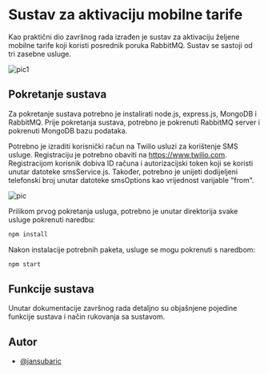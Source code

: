# Sustav za aktivaciju mobilne tarife

Kao praktični dio završnog rada izrađen je sustav za aktivaciju željene mobilne tarife koji koristi posrednik poruka RabbitMQ. 
Sustav se sastoji od tri zasebne usluge. 

![pic1](https://i.postimg.cc/441G6D8S/Screenshot-40.png)

## Pokretanje sustava
Za pokretanje sustava potrebno je instalirati node.js, express.js, MongoDB i RabbitMQ. 
Prije pokretanja sustava, potrebno je pokrenuti RabbitMQ server i pokrenuti MongoDB bazu podataka.

Potrebno je izraditi korisnički račun na Twilio usluzi za korištenje SMS usluge. Registraciju je potrebno obaviti na https://www.twilio.com. Registracijom korisnik dobiva ID računa i autorizacijski token koji se koristi unutar datoteke smsService.js. Također, potrebno je unijeti dodijeljeni telefonski broj unutar datoteke smsOptions kao vrijednost varijable "from". 

![pic](https://i.postimg.cc/tCtjzL2c/Screenshot-42.png)

Prilikom prvog pokretanja usluga, potrebno je unutar direktorija svake usluge pokrenuti naredbu:
 ```bash
npm install
```
Nakon instalacije potrebnih paketa, usluge se mogu pokrenuti s naredbom:
 ```bash
npm start
```

## Funkcije sustava
Unutar dokumentacije završnog rada detaljno su objašnjene pojedine funkcije sustava i način rukovanja sa sustavom.


## Autor

- [@jansubaric](https://www.github.com/jansubaric)

